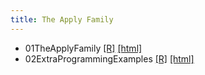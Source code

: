 ```yaml
---
title: The Apply Family
---
```


 * 01TheApplyFamily [[R]](/demo/The_Apply_Family/01TheApplyFamily.R) [[html]](/demo/The_Apply_Family/01TheApplyFamily.html)
 * 02ExtraProgrammingExamples [[R]](/demo/The_Apply_Family/02ExtraProgrammingExamples.R) [[html]](/demo/The_Apply_Family/02ExtraProgrammingExamples.html)

